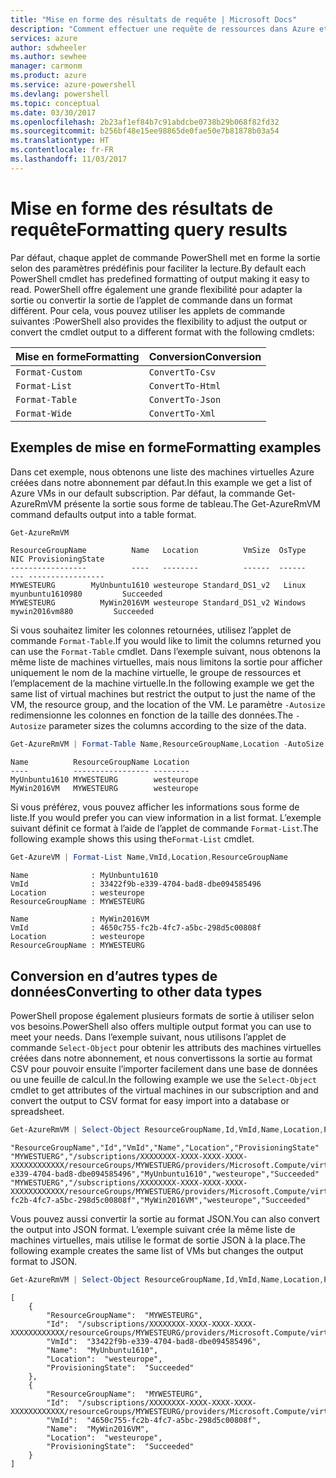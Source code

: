 ```yaml
---
title: "Mise en forme des résultats de requête | Microsoft Docs"
description: "Comment effectuer une requête de ressources dans Azure et mettre en forme les résultats."
services: azure
author: sdwheeler
ms.author: sewhee
manager: carmonm
ms.product: azure
ms.service: azure-powershell
ms.devlang: powershell
ms.topic: conceptual
ms.date: 03/30/2017
ms.openlocfilehash: 2b23af1ef84b7c91abdcbe0738b29b068f82fd32
ms.sourcegitcommit: b256bf48e15ee98865de0fae50e7b81878b03a54
ms.translationtype: HT
ms.contentlocale: fr-FR
ms.lasthandoff: 11/03/2017
---
```

# <a name="formatting-query-results"></a><span data-ttu-id="ffa7f-103">Mise en forme des résultats de requête</span><span class="sxs-lookup"><span data-stu-id="ffa7f-103">Formatting query results</span></span>

<span data-ttu-id="ffa7f-104">Par défaut, chaque applet de commande PowerShell met en forme la sortie selon des paramètres prédéfinis pour faciliter la lecture.</span><span class="sxs-lookup"><span data-stu-id="ffa7f-104">By default each PowerShell cmdlet has predefined formatting of output making it easy to read.</span></span>  <span data-ttu-id="ffa7f-105">PowerShell offre également une grande flexibilité pour adapter la sortie ou convertir la sortie de l’applet de commande dans un format différent. Pour cela, vous pouvez utiliser les applets de commande suivantes :</span><span class="sxs-lookup"><span data-stu-id="ffa7f-105">PowerShell also provides the flexibility to adjust the output or convert the cmdlet output to a different format with the following cmdlets:</span></span>

| <span data-ttu-id="ffa7f-106">Mise en forme</span><span class="sxs-lookup"><span data-stu-id="ffa7f-106">Formatting</span></span>      | <span data-ttu-id="ffa7f-107">Conversion</span><span class="sxs-lookup"><span data-stu-id="ffa7f-107">Conversion</span></span>       |
|-----------------|------------------|
| `Format-Custom` | `ConvertTo-Csv`  |
| `Format-List`   | `ConvertTo-Html` |
| `Format-Table`  | `ConvertTo-Json` |
| `Format-Wide`   | `ConvertTo-Xml`  |

## <a name="formatting-examples"></a><span data-ttu-id="ffa7f-108">Exemples de mise en forme</span><span class="sxs-lookup"><span data-stu-id="ffa7f-108">Formatting examples</span></span>

<span data-ttu-id="ffa7f-109">Dans cet exemple, nous obtenons une liste des machines virtuelles Azure créées dans notre abonnement par défaut.</span><span class="sxs-lookup"><span data-stu-id="ffa7f-109">In this example we get a list of Azure VMs in our default subscription.</span></span>  <span data-ttu-id="ffa7f-110">Par défaut, la commande Get-AzureRmVM présente la sortie sous forme de tableau.</span><span class="sxs-lookup"><span data-stu-id="ffa7f-110">The Get-AzureRmVM command defaults output into a table format.</span></span>

```powershell
Get-AzureRmVM
```

```
ResourceGroupName          Name   Location          VmSize  OsType              NIC ProvisioningState
-----------------          ----   --------          ------  ------              --- -----------------
MYWESTEURG        MyUnbuntu1610 westeurope Standard_DS1_v2   Linux myunbuntu1610980         Succeeded
MYWESTEURG          MyWin2016VM westeurope Standard_DS1_v2 Windows   mywin2016vm880         Succeeded
```

<span data-ttu-id="ffa7f-111">Si vous souhaitez limiter les colonnes retournées, utilisez l’applet de commande `Format-Table`.</span><span class="sxs-lookup"><span data-stu-id="ffa7f-111">If you would like to limit the columns returned you can use the `Format-Table` cmdlet.</span></span> <span data-ttu-id="ffa7f-112">Dans l’exemple suivant, nous obtenons la même liste de machines virtuelles, mais nous limitons la sortie pour afficher uniquement le nom de la machine virtuelle, le groupe de ressources et l’emplacement de la machine virtuelle.</span><span class="sxs-lookup"><span data-stu-id="ffa7f-112">In the following example we get the same list of virtual machines but restrict the output to just the name of the VM, the resource group, and the location of the VM.</span></span>  <span data-ttu-id="ffa7f-113">Le paramètre `-Autosize` redimensionne les colonnes en fonction de la taille des données.</span><span class="sxs-lookup"><span data-stu-id="ffa7f-113">The `-Autosize` parameter sizes the columns according to the size of the data.</span></span>

```powershell
Get-AzureRmVM | Format-Table Name,ResourceGroupName,Location -AutoSize
```

```
Name          ResourceGroupName Location
----          ----------------- --------
MyUnbuntu1610 MYWESTEURG        westeurope
MyWin2016VM   MYWESTEURG        westeurope
```

<span data-ttu-id="ffa7f-114">Si vous préférez, vous pouvez afficher les informations sous forme de liste.</span><span class="sxs-lookup"><span data-stu-id="ffa7f-114">If you would prefer you can view information in a list format.</span></span> <span data-ttu-id="ffa7f-115">L’exemple suivant définit ce format à l’aide de l’applet de commande `Format-List`.</span><span class="sxs-lookup"><span data-stu-id="ffa7f-115">The following example shows this using the`Format-List` cmdlet.</span></span>

```powershell
Get-AzureVM | Format-List Name,VmId,Location,ResourceGroupName
```

```
Name              : MyUnbuntu1610
VmId              : 33422f9b-e339-4704-bad8-dbe094585496
Location          : westeurope
ResourceGroupName : MYWESTEURG

Name              : MyWin2016VM
VmId              : 4650c755-fc2b-4fc7-a5bc-298d5c00808f
Location          : westeurope
ResourceGroupName : MYWESTEURG
```

## <a name="converting-to-other-data-types"></a><span data-ttu-id="ffa7f-116">Conversion en d’autres types de données</span><span class="sxs-lookup"><span data-stu-id="ffa7f-116">Converting to other data types</span></span>

<span data-ttu-id="ffa7f-117">PowerShell propose également plusieurs formats de sortie à utiliser selon vos besoins.</span><span class="sxs-lookup"><span data-stu-id="ffa7f-117">PowerShell also offers multiple output format you can use to meet your needs.</span></span>  <span data-ttu-id="ffa7f-118">Dans l’exemple suivant, nous utilisons l’applet de commande `Select-Object` pour obtenir les attributs des machines virtuelles créées dans notre abonnement, et nous convertissons la sortie au format CSV pour pouvoir ensuite l’importer facilement dans une base de données ou une feuille de calcul.</span><span class="sxs-lookup"><span data-stu-id="ffa7f-118">In the following example we use the `Select-Object` cmdlet to get attributes of the virtual machines in our subscription and and convert the output to CSV format for easy import into a database or spreadsheet.</span></span>

```powershell
Get-AzureRmVM | Select-Object ResourceGroupName,Id,VmId,Name,Location,ProvisioningState | ConvertTo-Csv -NoTypeInformation
```

```
"ResourceGroupName","Id","VmId","Name","Location","ProvisioningState"
"MYWESTUERG","/subscriptions/XXXXXXXX-XXXX-XXXX-XXXX-XXXXXXXXXXXX/resourceGroups/MYWESTUERG/providers/Microsoft.Compute/virtualMachines/MyUnbuntu1610","33422f9b-e339-4704-bad8-dbe094585496","MyUnbuntu1610","westeurope","Succeeded"
"MYWESTUERG","/subscriptions/XXXXXXXX-XXXX-XXXX-XXXX-XXXXXXXXXXXX/resourceGroups/MYWESTUERG/providers/Microsoft.Compute/virtualMachines/MyWin2016VM","4650c755-fc2b-4fc7-a5bc-298d5c00808f","MyWin2016VM","westeurope","Succeeded"
```

<span data-ttu-id="ffa7f-119">Vous pouvez aussi convertir la sortie au format JSON.</span><span class="sxs-lookup"><span data-stu-id="ffa7f-119">You can also convert the output into JSON format.</span></span>  <span data-ttu-id="ffa7f-120">L’exemple suivant crée la même liste de machines virtuelles, mais utilise le format de sortie JSON à la place.</span><span class="sxs-lookup"><span data-stu-id="ffa7f-120">The following example creates the same list of VMs but changes the output format to JSON.</span></span>

```powershell
Get-AzureRmVM | Select-Object ResourceGroupName,Id,VmId,Name,Location,ProvisioningState | ConvertTo-Json
```

```
[
    {
        "ResourceGroupName":  "MYWESTEURG",
        "Id":  "/subscriptions/XXXXXXXX-XXXX-XXXX-XXXX-XXXXXXXXXXXX/resourceGroups/MYWESTEURG/providers/Microsoft.Compute/virtualMachines/MyUnbuntu1610",
        "VmId":  "33422f9b-e339-4704-bad8-dbe094585496",
        "Name":  "MyUnbuntu1610",
        "Location":  "westeurope",
        "ProvisioningState":  "Succeeded"
    },
    {
        "ResourceGroupName":  "MYWESTEURG",
        "Id":  "/subscriptions/XXXXXXXX-XXXX-XXXX-XXXX-XXXXXXXXXXXX/resourceGroups/MYWESTEURG/providers/Microsoft.Compute/virtualMachines/MyWin2016VM",
        "VmId":  "4650c755-fc2b-4fc7-a5bc-298d5c00808f",
        "Name":  "MyWin2016VM",
        "Location":  "westeurope",
        "ProvisioningState":  "Succeeded"
    }
]
```
